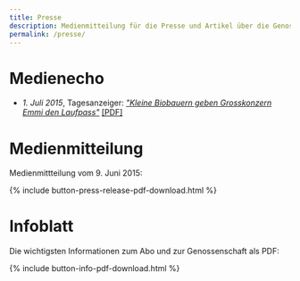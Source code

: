 ```yaml
---
title: Presse
description: Medienmitteilung für die Presse und Artikel über die Genossenschaft
permalink: /presse/
---
```


# Medienecho

- _1. Juli 2015_, Tagesanzeiger: [_"Kleine Biobauern geben Grosskonzern
Emmi den Laufpass"_](http://www.tagesanzeiger.ch/zuerich/region/Kleine-Biobauern-geben-Grosskonzern-Emmi-den-Laufpass/story/23702880)
[[PDF]](/downloads/20150701_kleine-biobauern-geben-grosskonzern-emmi-den-laufpass_news-zuerich-region-tagesanzeiger.pdf)


# Medienmitteilung

Medienmittteilung vom 9. Juni 2015:

{% include button-press-release-pdf-download.html %}


# Infoblatt

Die wichtigsten Informationen zum Abo und zur Genossenschaft als PDF:

{% include button-info-pdf-download.html %}
